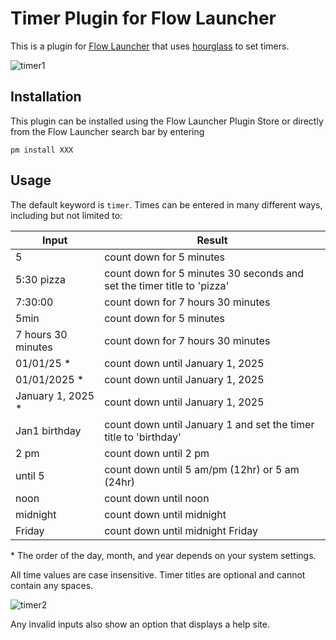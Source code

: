 # Timer Plugin for Flow Launcher

This is a plugin for [Flow Launcher](https://www.flowlauncher.com) that uses [hourglass](https://github.com/i2van/hourglass) to set timers.

![timer1](https://github.com/pivotiiii/flow_launcher_timer/assets/17112987/695834f1-2eae-4614-92bc-b257314f1ef1)

## Installation

This plugin can be installed using the Flow Launcher Plugin Store or directly from the Flow Launcher search bar by entering

`pm install XXX`

## Usage

The default keyword is `timer`. Times can be entered in many different ways, including but not limited to:

| Input              | Result                                                                 |
| ------------------ | ---------------------------------------------------------------------- |
| 5                  | count down for 5 minutes                                               |
| 5:30 pizza         | count down for 5 minutes 30 seconds and set the timer title to 'pizza' |
| 7:30:00            | count down for 7 hours 30 minutes                                      |
| 5min               | count down for 5 minutes                                               |
| 7 hours 30 minutes | count down for 7 hours 30 minutes                                      |
| 01/01/25 \*        | count down until January 1, 2025                                       |
| 01/01/2025 \*      | count down until January 1, 2025                                       |
| January 1, 2025 \* | count down until January 1, 2025                                       |
| Jan1 birthday      | count down until January 1 and set the timer title to 'birthday'       |
| 2 pm               | count down until 2 pm                                                  |
| until 5            | count down until 5 am/pm (12hr) or 5 am (24hr)                         |
| noon               | count down until noon                                                  |
| midnight           | count down until midnight                                              |
| Friday             | count down until midnight Friday                                       |

\* The order of the day, month, and year depends on your system settings.

All time values are case insensitive. Timer titles are optional and cannot contain any spaces.

![timer2](https://github.com/pivotiiii/flow_launcher_timer/assets/17112987/2e5a1d16-0f5a-4fab-9f39-c4c8cbe52668)

Any invalid inputs also show an option that displays a help site.

